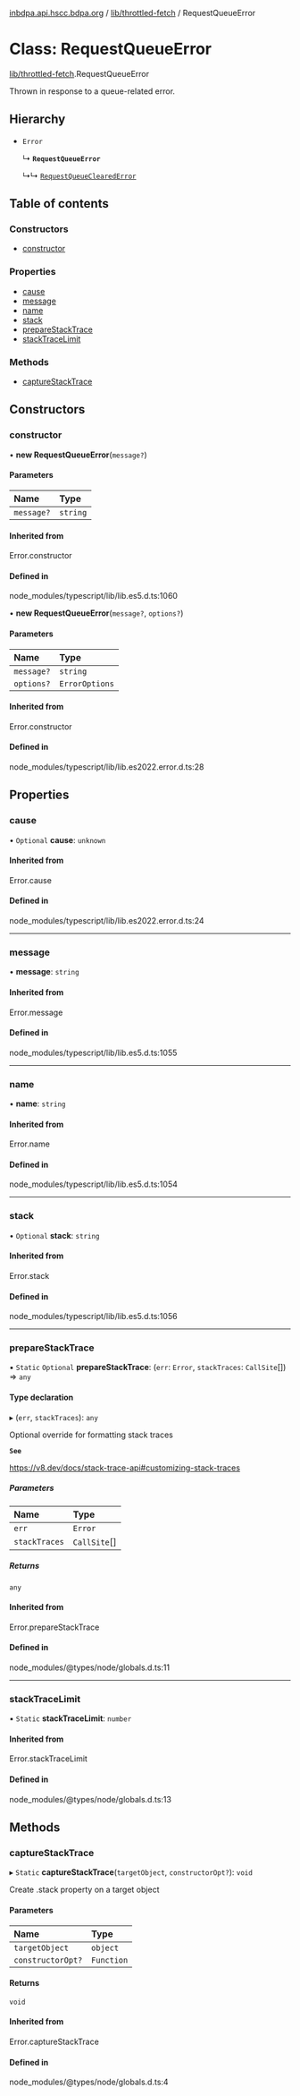 [inbdpa.api.hscc.bdpa.org](../README.md) / [lib/throttled-fetch](../modules/lib_throttled_fetch.md) / RequestQueueError

# Class: RequestQueueError

[lib/throttled-fetch](../modules/lib_throttled_fetch.md).RequestQueueError

Thrown in response to a queue-related error.

## Hierarchy

- `Error`

  ↳ **`RequestQueueError`**

  ↳↳ [`RequestQueueClearedError`](lib_throttled_fetch.RequestQueueClearedError.md)

## Table of contents

### Constructors

- [constructor](lib_throttled_fetch.RequestQueueError.md#constructor)

### Properties

- [cause](lib_throttled_fetch.RequestQueueError.md#cause)
- [message](lib_throttled_fetch.RequestQueueError.md#message)
- [name](lib_throttled_fetch.RequestQueueError.md#name)
- [stack](lib_throttled_fetch.RequestQueueError.md#stack)
- [prepareStackTrace](lib_throttled_fetch.RequestQueueError.md#preparestacktrace)
- [stackTraceLimit](lib_throttled_fetch.RequestQueueError.md#stacktracelimit)

### Methods

- [captureStackTrace](lib_throttled_fetch.RequestQueueError.md#capturestacktrace)

## Constructors

### constructor

• **new RequestQueueError**(`message?`)

#### Parameters

| Name | Type |
| :------ | :------ |
| `message?` | `string` |

#### Inherited from

Error.constructor

#### Defined in

node_modules/typescript/lib/lib.es5.d.ts:1060

• **new RequestQueueError**(`message?`, `options?`)

#### Parameters

| Name | Type |
| :------ | :------ |
| `message?` | `string` |
| `options?` | `ErrorOptions` |

#### Inherited from

Error.constructor

#### Defined in

node_modules/typescript/lib/lib.es2022.error.d.ts:28

## Properties

### cause

• `Optional` **cause**: `unknown`

#### Inherited from

Error.cause

#### Defined in

node_modules/typescript/lib/lib.es2022.error.d.ts:24

___

### message

• **message**: `string`

#### Inherited from

Error.message

#### Defined in

node_modules/typescript/lib/lib.es5.d.ts:1055

___

### name

• **name**: `string`

#### Inherited from

Error.name

#### Defined in

node_modules/typescript/lib/lib.es5.d.ts:1054

___

### stack

• `Optional` **stack**: `string`

#### Inherited from

Error.stack

#### Defined in

node_modules/typescript/lib/lib.es5.d.ts:1056

___

### prepareStackTrace

▪ `Static` `Optional` **prepareStackTrace**: (`err`: `Error`, `stackTraces`: `CallSite`[]) => `any`

#### Type declaration

▸ (`err`, `stackTraces`): `any`

Optional override for formatting stack traces

**`See`**

https://v8.dev/docs/stack-trace-api#customizing-stack-traces

##### Parameters

| Name | Type |
| :------ | :------ |
| `err` | `Error` |
| `stackTraces` | `CallSite`[] |

##### Returns

`any`

#### Inherited from

Error.prepareStackTrace

#### Defined in

node_modules/@types/node/globals.d.ts:11

___

### stackTraceLimit

▪ `Static` **stackTraceLimit**: `number`

#### Inherited from

Error.stackTraceLimit

#### Defined in

node_modules/@types/node/globals.d.ts:13

## Methods

### captureStackTrace

▸ `Static` **captureStackTrace**(`targetObject`, `constructorOpt?`): `void`

Create .stack property on a target object

#### Parameters

| Name | Type |
| :------ | :------ |
| `targetObject` | `object` |
| `constructorOpt?` | `Function` |

#### Returns

`void`

#### Inherited from

Error.captureStackTrace

#### Defined in

node_modules/@types/node/globals.d.ts:4

